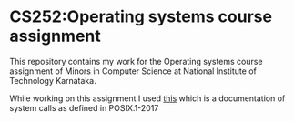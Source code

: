 # CS252:Operating systems course assignment

This repository contains my work for the Operating systems course assignment of Minors in Computer Science at National Institute of Technology Karnataka.

While working on this assignment I used [this](https://pubs.opengroup.org/onlinepubs/9699919799.2018edition/idx/functions.html) which is a documentation of system calls as defined in POSIX.1-2017 
